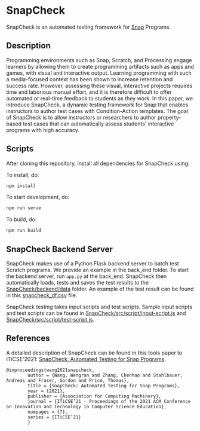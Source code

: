 # SnapCheck
SnapCheck is an automated testing framework for [Snap](https://snap.berkeley.edu/snap/snap.html) Programs.

## Description
Programming environments such as Snap, Scratch, and Processing engage learners by allowing them to create programming artifacts such as apps and games, with visual and interactive output. Learning programming with such a media-focused context has been shown to increase retention and success rate. However, assessing these visual, interactive projects requires time and laborious manual effort, and it is therefore difficult to offer automated or real-time feedback to students as they work. In this paper, we introduce SnapCheck, a dynamic testing framework for Snap that enables instructors to author test cases with Condition-Action templates. The goal of SnapCheck is to allow instructors or researchers to author property-based test cases that can automatically assess students' interactive programs with high accuracy. 

## Scripts
After cloning this repository, install all dependencies for SnapCheck using:

To install, do:
```bash
npm install
```

To start development, do:
```bash
npm run serve
```

To build, do:
```bash
npm run build
```

## SnapCheck Backend Server
SnapCheck makes use of a Python Flask backend server to batch test Scratch programs. We provide an example in the back_end folder. To start the  backend server, run `app.py` at the back_end. SnapCheck then automatically loads, tests and saves the test results to the [SnapCheck/backend/data](https://github.com/emmableu/SnapCheck/tree/master/back_end/data) folder. An example of the test result can be found in this [snapcheck_df.csv](https://github.com/emmableu/SnapCheck/blob/master/back_end/data/snapcheck_df.csv) file.  

SnapCheck testing takes input scripts and test scripts. Sample input scripts and test scripts can be found in 
[SnapCheck/src/script/input-script.js](https://github.com/emmableu/SnapCheck/blob/master/src/script/input-script.js) and
[SnapCheck/src/script/test-script.js](https://github.com/emmableu/SnapCheck/blob/master/src/script/test-script.js).

## References
A detailed description of SnapCheck can be found in this tools paper to ITiCSE'2021: [SnapCheck: Automated Testing for Snap Programs](https://arxiv.org/pdf/2104.11812.pdf).
```
@inproceedings{wang2021snapcheck,
        author = {Wang, Wengran and Zhang, Chenhao and Stahlbauer, Andreas and Fraser, Gordon and Price, Thomas},
        title = {SnapCheck: Automated Testing for Snap Programs},
        year = {2021},
        publisher = {Association for Computing Machinery},
        journal = {ITiCSE’21 - Proceedings of the 2021 ACM Conference on Innovation and Technology in Computer Science Education},
        numpages = {7},
        series = {ITiCSE’21}
        }
```


